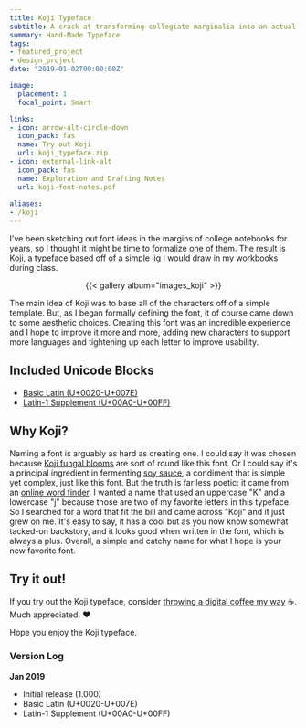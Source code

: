 ```yaml
---
title: Koji Typeface
subtitle: A crack at transforming collegiate marginalia into an actual font.
summary: Hand-Made Typeface
tags:
- featured_project
- design_project
date: "2019-01-02T00:00:00Z"

image:
  placement: 1
  focal_point: Smart

links:
- icon: arrow-alt-circle-down
  icon_pack: fas
  name: Try out Koji
  url: koji_typeface.zip
- icon: external-link-alt
  icon_pack: fas
  name: Exploration and Drafting Notes
  url: koji-font-notes.pdf
  
aliases:
- /koji
---
```


I've been sketching out font ideas in the margins of college notebooks for years, so I thought it might be time to formalize one of them. The result is Koji, a typeface based off of a simple jig I would draw in my workbooks during class.

<div align="center">{{< gallery album="images_koji" >}}</div>

The main idea of Koji was to base all of the characters off of a simple template. But, as I began formally defining the font, it of course came down to some aesthetic choices. Creating this font was an incredible experience and I hope to improve it more and more, adding new characters to support more languages and tightening up each letter to improve usability.

## Included Unicode Blocks
- [Basic Latin (U+0020-U+007E)](https://en.wikipedia.org/wiki/Basic_Latin_(Unicode_block))
- [Latin-1 Supplement (U+00A0-U+00FF)](https://en.wikipedia.org/wiki/Latin-1_Supplement_(Unicode_block))

## Why Koji?

Naming a font is arguably as hard as creating one. I could say it was chosen because [Koji fungal blooms](https://commons.wikimedia.org/wiki/File:Aspergillus_oryzae.jpg) are sort of round like this font. Or I could say it's a principal ingredient in fermenting [soy sauce](https://en.wikipedia.org/wiki/Soy_sauce), a condiment that is simple yet complex, just like this font. But the truth is far less poetic: it came from an [online word finder](https://word.tips/). I wanted a name that used an uppercase "K" and a lowercase "j" because those are two of my favorite letters in this typeface. So I searched for a word that fit the bill and came across "Koji" and it just grew on me. It's easy to say, it has a cool but as you now know somewhat tacked-on backstory, and it looks good when written in the font, which is always a plus. Overall, a simple and catchy name for what I hope is your new favorite font. 

## Try it out!

If you try out the Koji typeface, consider [throwing a digital coffee my way](https://ko-fi.com/zachbogart) :coffee:. Much appreciated. :heart:

Hope you enjoy the Koji typeface.

### Version Log

**Jan 2019**
- Initial release (1.000)
- Basic Latin (U+0020-U+007E)
- Latin-1 Supplement (U+00A0-U+00FF)

